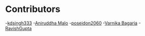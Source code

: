 # Contributors

<!-- prettier-ignore-start 
- [Name](https://github.com/github_id)
-->

-[kdsingh333](https://github.com/Kdsingh333)
-[Aniruddha Malo](https://github.com/void-57)
-[poseidon2060](https://github.com/poseidon2060)
-[Varnika Bagaria](https://github.com/VarnikaB)
-[RavishGupta](https://github.com/RavishGupta)